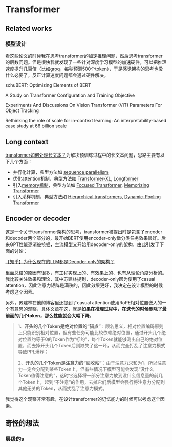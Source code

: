 # Transformer



## Related works


### 模型设计

看这些论文的时候我在思考transformer的加速推理问题，然后思考transformer的层数问题。但是很快我就发现了一些针对深度学习模型的加速硬件，可以把推理速度提升几百倍（比如[groq](https://groq.com)，每秒预测500个token），于是感觉架构的思考也没什么必要了，反正计算速度问题都会通过硬件解决。

schuBERT: Optimizing Elements of BERT

A Study on Transformer Configuration and Training Objective

Experiments And Discussions On Vision Transformer (ViT) Parameters For Object Tracking

Rethinking the role of scale for in-context learning: An interpretability-based case study at 66 billion scale

## Long context



[transformer如何处理长文本？](https://www.zhihu.com/question/635395282)为解决预训练过程中的长文本问题，思路主要有以下几个方面：

- 并行化计算，典型方法如 [sequence parallelism](https://arxiv.org/abs/2105.13120)
- 优化attention机制，典型方法如 [Transformer-XL](https://arxiv.org/abs/1901.02860), [Longformer](https://arxiv.org/abs/2004.05150)
- 引入[memory机制](Memory%20transformer.md)，典型方法如 [Focused Transformer](https://arxiv.org/abs/2307.03170), [Memorizing Transformer](https://arxiv.org/abs/2203.08913)
- 引入采样机制，典型方法如 [Hierarchical transformers](https://arxiv.org/abs/2110.13711), [Dynamic-Pooling Transformer](https://arxiv.org/abs/2211.09761)

## Encoder or decoder

这是一个关于transformer架构的思考，transformer被提出时是包含了encoder和decoder两个部分的，最开始BERT使用encoder-only做分类任务效果很好。后来GPT性能逐渐被挖掘，主流模型又开始用decoder-only的架构，由此引发了下面的讨论：

[【知乎】为什么现在的LLM都是Decoder only的架构？](https://www.zhihu.com/question/588325646)

里面总结的原因有很多，有工程实现上的、有效果上的、也有从理论角度分析的。我比较关注效果和理论，其中苏建林提到，decoder-only因为使用了casual attention，因此注意力矩阵是满秩的，因此效果更好，我决定在设计模型的时候考虑这个因素。

另外，苏建林在他的博客里还提到了casual attention使用RoPE相对位置嵌入的一个有意思的观察，具体文章[在这](https://kexue.fm/archives/9948)，就是**如果在推理过程中，在迭代的时候删除了最前面的几个token，那么性能就会大幅下降**。

> 1、**开头的几个Token是绝对位置的“锚点”**：顾名思义，相对位置编码原则上只能识别相对位置，但有些任务可能比较依赖绝对位置，通过开头几个绝对位置约等于0的Token作为“标的”，每个Token就能够测出自己的绝对位置，而去掉开头几个Token后则缺失了这一环，从而完全打乱了注意力模式导致PPL爆炸；
> 
 > 2、**开头的几个Token是注意力的“回收站”**：由于注意力求和为1，所以注意力一定会分配到某些Token上，但有些情况下模型可能会发现“没什么Token值得注意的”，这时它选择将一部分注意力放到没什么信息量的前几个Token上，起到“不注意”的作用，去掉它们后模型会强行将注意力分配到其他无关的Token，从而扰乱了注意力模式。

我觉得这个观察非常有趣，在设计transformer的记忆能力的时候可以考虑这个因素。











## 奇怪的想法

### 层级的s

